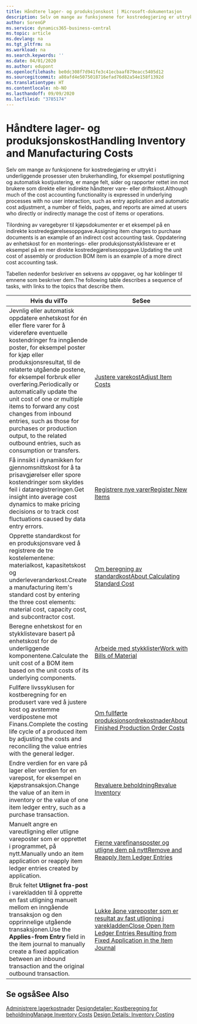 ```yaml
---
title: Håndtere lager- og produksjonskost | Microsoft-dokumentasjon
description: Selv om mange av funksjonene for kostredegjøring er uttrykt i underliggende prosesser uten brukerhandling, for eksempel postutligning og automatisk kostjustering, er mange felt, sider og rapporter rettet inn mot brukere som direkte eller indirekte håndterer vare- eller driftskost.
author: SorenGP
ms.service: dynamics365-business-central
ms.topic: article
ms.devlang: na
ms.tgt_pltfrm: na
ms.workload: na
ms.search.keywords: ''
ms.date: 04/01/2020
ms.author: edupont
ms.openlocfilehash: be0dc308f7d941fe3c41ecbaaf879eacc5405d12
ms.sourcegitcommit: a80afd4e5075018716efad76d82a54e158f1392d
ms.translationtype: HT
ms.contentlocale: nb-NO
ms.lasthandoff: 09/09/2020
ms.locfileid: "3785174"
---
```

# <a name="handling-inventory-and-manufacturing-costs"></a><span data-ttu-id="fbfc7-103">Håndtere lager- og produksjonskost</span><span class="sxs-lookup"><span data-stu-id="fbfc7-103">Handling Inventory and Manufacturing Costs</span></span>
<span data-ttu-id="fbfc7-104">Selv om mange av funksjonene for kostredegjøring er uttrykt i underliggende prosesser uten brukerhandling, for eksempel postutligning og automatisk kostjustering, er mange felt, sider og rapporter rettet inn mot brukere som direkte eller indirekte håndterer vare- eller driftskost.</span><span class="sxs-lookup"><span data-stu-id="fbfc7-104">Although much of the cost accounting functionality is expressed in underlying processes with no user interaction, such as entry application and automatic cost adjustment, a number of fields, pages, and reports are aimed at users who directly or indirectly manage the cost of items or operations.</span></span>  

 <span data-ttu-id="fbfc7-105">Tilordning av varegebyrer til kjøpsdokumenter er et eksempel på en indirekte kostredegjørelsesoppgave.</span><span class="sxs-lookup"><span data-stu-id="fbfc7-105">Assigning item charges to purchase documents is an example of an indirect cost accounting task.</span></span> <span data-ttu-id="fbfc7-106">Oppdatering av enhetskost for en monterings- eller produksjonsstykklistevare er et eksempel på en mer direkte kostredegjørelsesoppgave.</span><span class="sxs-lookup"><span data-stu-id="fbfc7-106">Updating the unit cost of assembly or production BOM item is an example of a more direct cost accounting task.</span></span>  

 <span data-ttu-id="fbfc7-107">Tabellen nedenfor beskriver en sekvens av oppgaver, og har koblinger til emnene som beskriver dem.</span><span class="sxs-lookup"><span data-stu-id="fbfc7-107">The following table describes a sequence of tasks, with links to the topics that describe them.</span></span>   

|<span data-ttu-id="fbfc7-108">**Hvis du vil**</span><span class="sxs-lookup"><span data-stu-id="fbfc7-108">**To**</span></span>|<span data-ttu-id="fbfc7-109">**Se**</span><span class="sxs-lookup"><span data-stu-id="fbfc7-109">**See**</span></span>|  
|------------|-------------|  
|<span data-ttu-id="fbfc7-110">Jevnlig eller automatisk oppdatere enhetskost for én eller flere varer for å videreføre eventuelle kostendringer fra inngående poster, for eksempel poster for kjøp eller produksjonsresultat, til de relaterte utgående postene, for eksempel forbruk eller overføring.</span><span class="sxs-lookup"><span data-stu-id="fbfc7-110">Periodically or automatically update the unit cost of one or multiple items to forward any cost changes from inbound entries, such as those for purchases or production output, to the related outbound entries, such as consumption or transfers.</span></span>|[<span data-ttu-id="fbfc7-111">Justere varekost</span><span class="sxs-lookup"><span data-stu-id="fbfc7-111">Adjust Item Costs</span></span>](inventory-how-adjust-item-costs.md)|  
|<span data-ttu-id="fbfc7-112">Få innsikt i dynamikken for gjennomsnittskost for å ta prisavgjørelser eller spore kostendringer som skyldes feil i dataregistreringen.</span><span class="sxs-lookup"><span data-stu-id="fbfc7-112">Get insight into average cost dynamics to make pricing decisions or to track cost fluctuations caused by data entry errors.</span></span>|[<span data-ttu-id="fbfc7-113">Registrere nye varer</span><span class="sxs-lookup"><span data-stu-id="fbfc7-113">Register New Items</span></span>](inventory-how-register-new-items.md)|  
|<span data-ttu-id="fbfc7-114">Opprette standardkost for en produksjonsvare ved å registrere de tre kostelementene: materialkost, kapasitetskost og underleverandørkost.</span><span class="sxs-lookup"><span data-stu-id="fbfc7-114">Create a manufacturing item's standard cost by entering the three cost elements: material cost, capacity cost, and subcontractor cost.</span></span>|[<span data-ttu-id="fbfc7-115">Om beregning av standardkost</span><span class="sxs-lookup"><span data-stu-id="fbfc7-115">About Calculating Standard Cost</span></span>](finance-about-calculating-standard-cost.md)|  
|<span data-ttu-id="fbfc7-116">Beregne enhetskost for en stykklistevare basert på enhetskost for de underliggende komponentene.</span><span class="sxs-lookup"><span data-stu-id="fbfc7-116">Calculate the unit cost of a BOM item based on the unit costs of its underlying components.</span></span>|[<span data-ttu-id="fbfc7-117">Arbeide med stykklister</span><span class="sxs-lookup"><span data-stu-id="fbfc7-117">Work with Bills of Material</span></span>](inventory-how-work-BOMs.md)|  
|<span data-ttu-id="fbfc7-118">Fullføre livssyklusen for kostberegning for en produsert vare ved å justere kost og avstemme verdipostene mot Finans.</span><span class="sxs-lookup"><span data-stu-id="fbfc7-118">Complete the costing life cycle of a produced item by adjusting the costs and reconciling the value entries with the general ledger.</span></span>|[<span data-ttu-id="fbfc7-119">Om fullførte produksjonsordrekostnader</span><span class="sxs-lookup"><span data-stu-id="fbfc7-119">About Finished Production Order Costs</span></span>](finance-about-finished-production-order-costs.md)|  
|<span data-ttu-id="fbfc7-120">Endre verdien for en vare på lager eller verdien for en varepost, for eksempel en kjøpstransaksjon.</span><span class="sxs-lookup"><span data-stu-id="fbfc7-120">Change the value of an item in inventory or the value of one item ledger entry, such as a purchase transaction.</span></span>|[<span data-ttu-id="fbfc7-121">Revaluere beholdning</span><span class="sxs-lookup"><span data-stu-id="fbfc7-121">Revalue Inventory</span></span>](inventory-how-revalue-inventory.md)|
|<span data-ttu-id="fbfc7-122">Manuelt angre en vareutligning eller utligne vareposter som er opprettet i programmet, på nytt.</span><span class="sxs-lookup"><span data-stu-id="fbfc7-122">Manually undo an item application or reapply item ledger entries created by application.</span></span>|[<span data-ttu-id="fbfc7-123">Fjerne varefinansposter og utligne dem på nytt</span><span class="sxs-lookup"><span data-stu-id="fbfc7-123">Remove and Reapply Item Ledger Entries</span></span>](finance-how-to-remove-and-reapply-item-entries.md)|  
|<span data-ttu-id="fbfc7-124">Bruk feltet **Utlignet fra-post** i varekladden til å opprette en fast utligning manuelt mellom en inngående transaksjon og den opprinnelige utgående transaksjonen.</span><span class="sxs-lookup"><span data-stu-id="fbfc7-124">Use the **Applies-from Entry** field in the item journal to manually create a fixed application between an inbound transaction and the original outbound transaction.</span></span>|[<span data-ttu-id="fbfc7-125">Lukke åpne vareposter som er resultat av fast utligning i varekladden</span><span class="sxs-lookup"><span data-stu-id="fbfc7-125">Close Open Item Ledger Entries Resulting from Fixed Application in the Item Journal</span></span>](finance-how-to-close-open-item-ledger-entries-resulting-from-fixed-application-in-the-item-journal.md)|  

## <a name="see-also"></a><span data-ttu-id="fbfc7-126">Se også</span><span class="sxs-lookup"><span data-stu-id="fbfc7-126">See Also</span></span>  
<span data-ttu-id="fbfc7-127">[Administrere lagerkostnader](finance-manage-inventory-costs.md)
[Designdetaljer: Kostberegning for beholdning](design-details-inventory-costing.md)</span><span class="sxs-lookup"><span data-stu-id="fbfc7-127">[Manage Inventory Costs](finance-manage-inventory-costs.md)
[Design Details: Inventory Costing](design-details-inventory-costing.md)</span></span>

